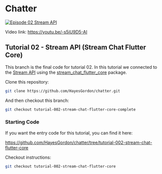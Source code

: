 # Chatter

[![Episode 02 Stream API](https://img.youtube.com/vi/-s5iU9D5-AI/0.jpg)](https://youtu.be/-s5iU9D5-AI)

Video link: https://youtu.be/-s5iU9D5-AI

## Tutorial 02 - Stream API (Stream Chat Flutter Core)

This branch is the final code for tutorial 02. In this tutorial we connected to the [Stream API](https://getstream.io/) using the [stream_chat_flutter_core](https://pub.dev/packages/stream_chat_flutter_core) package.

Clone this repository:

```bash
git clone https://github.com/HayesGordon/chatter.git
```

And then checkout this branch:

```bash
git checkout tutorial-002-stream-chat-flutter-core-complete
```

### Starting Code

If you want the entry code for this tutorial, you can find it here:

https://github.com/HayesGordon/chatter/tree/tutorial-002-stream-chat-flutter-core

Checkout instructions:

```bash
git checkout tutorial-002-stream-chat-flutter-core
```
